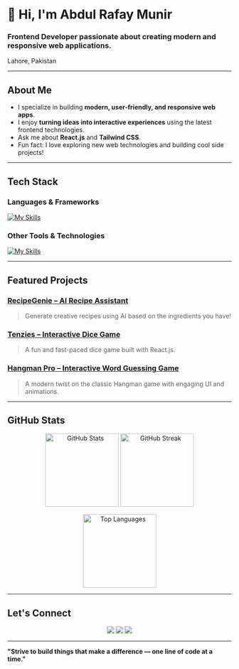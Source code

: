 # 👋 Hi, I'm Abdul Rafay Munir  

### Frontend Developer passionate about creating modern and responsive web applications.  
Lahore, Pakistan  

---

## About Me  
- I specialize in building **modern, user-friendly, and responsive web apps**.  
- I enjoy **turning ideas into interactive experiences** using the latest frontend technologies.  
- Ask me about **React.js** and **Tailwind CSS**.  
- Fun fact: I love exploring new web technologies and building cool side projects!  

---

## Tech Stack  

### Languages & Frameworks
[![My Skills](https://skillicons.dev/icons?i=html,css,tailwindcss,javascript,react)](https://skillicons.dev)

### Other Tools & Technologies
[![My Skills](https://skillicons.dev/icons?i=mysql,python,wordpress,git&github)](https://skillicons.dev)

---

## Featured Projects  

### [RecipeGenie – AI Recipe Assistant](https://recipe-genie-sand.vercel.app/)  
> Generate creative recipes using AI based on the ingredients you have!  

### [Tenzies – Interactive Dice Game](https://tenzies-game-2025.vercel.app/)  
> A fun and fast-paced dice game built with React.js.  

### [Hangman Pro – Interactive Word Guessing Game](https://hangman-pro-sigma.vercel.app/)  
> A modern twist on the classic Hangman game with engaging UI and animations.  

---

## GitHub Stats  

<p align="center">
  <img src="https://github-readme-stats.vercel.app/api?username=Abdul-Rafay-Munir&show_icons=true&theme=tokyonight" alt="GitHub Stats" height="165">
  <img src="https://github-readme-streak-stats.herokuapp.com/?user=Abdul-Rafay-Munir&theme=tokyonight" alt="GitHub Streak" height="165">
</p>

<p align="center">
  <img src="https://github-readme-stats.vercel.app/api/top-langs/?username=Abdul-Rafay-Munir&layout=compact&theme=tokyonight" alt="Top Languages" height="165">
</p>

---

## Let's Connect  

<p align="center">
  <a href="https://www.linkedin.com/in/abdul-rafay-munir-dev/"><img src="https://img.shields.io/badge/LinkedIn-0A66C2?style=for-the-badge&logo=linkedin&logoColor=white"/></a>
  <a href="mailto:abdulrafaymunir.dev@gmail.com"><img src="https://img.shields.io/badge/Email-D14836?style=for-the-badge&logo=gmail&logoColor=white"/></a>
  <a href="https://github.com/Abdul-Rafay-Munir"><img src="https://img.shields.io/badge/GitHub-171515?style=for-the-badge&logo=github&logoColor=white"/></a>
</p>

---

**"Strive to build things that make a difference — one line of code at a time."**

